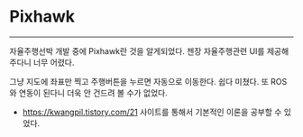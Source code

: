 # Pixhawk
----------------------------------
자율주행선박 개발 중에 Pixhawk란 것을 알게되었다. 젠장 자율주행관련 UI를 제공해주다니 너무 어렸다.

그냥 지도에 좌표만 찍고 주행버튼을 누르면 자동으로 이동한다. 쉽다 미쳤다. 또 ROS와 연동이 된다니 더욱 안 건드려 볼 수가 없었다.

* https://kwangpil.tistory.com/21 사이트를 통해서 기본적인 이론을 공부할 수 있었다.
